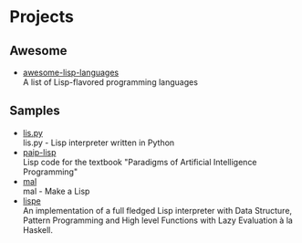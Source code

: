 # Projects

## Awesome

- [awesome-lisp-languages](https://github.com/dundalek/awesome-lisp-languages)
  <br/>A list of Lisp-flavored programming languages

## Samples

- [lis.py](https://github.com/norvig/pytudes/blob/main/py/lis.py)
  <br/>lis.py - Lisp interpreter written in Python
- [paip-lisp](https://github.com/norvig/paip-lisp)
  <br/>Lisp code for the textbook "Paradigms of Artificial Intelligence Programming"
- [mal](https://github.com/kanaka/mal)
  <br/>mal - Make a Lisp
- [lispe](https://github.com/naver/lispe)
  <br/>An implementation of a full fledged Lisp interpreter with Data Structure, Pattern Programming and High level
  Functions with Lazy Evaluation à la Haskell.


